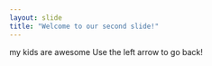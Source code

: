 ```yaml
---
layout: slide
title: "Welcome to our second slide!"
---
```

my kids are awesome
Use the left arrow to go back!
